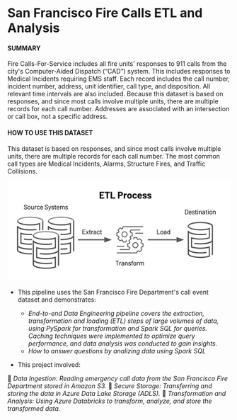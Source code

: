 
# San Francisco Fire Calls ETL and Analysis

#### SUMMARY

Fire Calls-For-Service includes all fire units' responses to 911 calls from the city's Computer-Aided Dispatch (“CAD”) system. This includes responses to Medical Incidents requiring EMS staff. Each record includes the call number, incident number, address, unit identifier, call type, and disposition. All relevant time intervals are also included. Because this dataset is based on responses, and since most calls involve multiple units, there are multiple records for each call number. Addresses are associated with an intersection or call box, not a specific address.

#### HOW TO USE THIS DATASET

This dataset is based on responses, and since most calls involve multiple units, there are multiple records for each call number. The most common call types are Medical Incidents, Alarms, Structure Fires, and Traffic Collisions.


![imagem](images/etl-process-image.png)

* This pipeline uses the San Francisco Fire Department's call event dataset and demonstrates:
    * *End-to-end Data Engineering pipeline covers the extraction, transformation and loading (ETL) steps of large volumes of data, using PySpark for transformation and Spark SQL for queries. Caching techniques were implemented to optimize query performance, and data analysis was conducted to gain insights.* 
    * *How to answer questions by analizing data using Spark SQL*

* This project involved:

🔹 *Data Ingestion: Reading emergency call data from the San Francisco Fire Department stored in Amazon S3.*
🔹 *Secure Storage: Transferring and storing the data in Azure Data Lake Storage (ADLS).*
🔹 *Transformation and Analysis: Using Azure Databricks to transform, analyze, and store the transformed data.*
